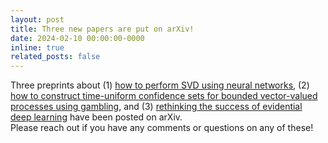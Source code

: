 ```yaml
---
layout: post
title: Three new papers are put on arXiv!
date: 2024-02-10 00:00:00-0000
inline: true
related_posts: false
---
```


Three preprints about (1) [how to perform SVD using neural networks](http://arxiv.org/abs/2402.03655), (2) [how to construct time-uniform confidence sets for bounded vector-valued processes using gambling](http://arxiv.org/abs/2402.03683), and (3) [rethinking the success of evidential deep learning](https://arxiv.org/abs/2402.06160) have been posted on arXiv.\
Please reach out if you have any comments or questions on any of these! 